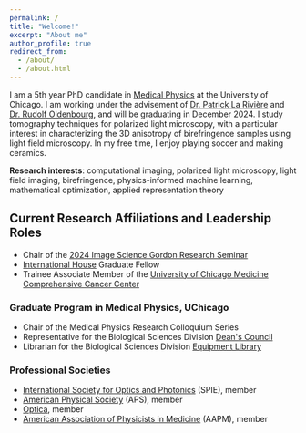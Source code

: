 ```yaml
---
permalink: /
title: "Welcome!"
excerpt: "About me"
author_profile: true
redirect_from: 
  - /about/
  - /about.html
---
```


I am a 5th year PhD candidate in [Medical Physics](https://medphys.uchicago.edu/) at the University of Chicago. I am working under the advisement of [Dr. Patrick La Rivière](https://radiology.uchicago.edu/faculty/patrick-j-la-riviere-phd) and [Dr. Rudolf Oldenbourg](https://www.mbl.edu/research/faculty-and-whitman-scientists/Rudolf%20Oldenbourg), and will be graduating in December 2024. I study tomography techniques for polarized light microscopy, with a particular interest in characterizing the 3D anisotropy of birefringence samples using light field microscopy. In my free time, I enjoy playing soccer and making ceramics.

**Research interests**: computational imaging, polarized light microscopy, light field imaging, birefringence, physics-informed machine learning, mathematical optimization, applied representation theory

## Current Research Affiliations and Leadership Roles
- Chair of the [2024 Image Science Gordon Research Seminar](https://www.microsoft.com/en-us/research/academic-program/give-great-research-talk/)
- [International House](https://ihouse.uchicago.edu/) Graduate Fellow
- Trainee Associate Member of the [University of Chicago Medicine Comprehensive Cancer Center](https://www.uchicagomedicine.org/cancer/research)

### Graduate Program in Medical Physics, UChicago
- Chair of the Medical Physics Research Colloquium Series
- Representative for the Biological Sciences Division [Dean's Council](https://voices.uchicago.edu/deanscouncilbsd/dcrepresentatives/)
- Librarian for the Biological Sciences Division [Equipment Library](https://bsdequipmentlibrary.wordpress.com/)

### Professional Societies
- [International Society for Optics and Photonics](https://spie.org/) (SPIE), member
- [American Physical Society](https://www.aps.org/) (APS), member
- [Optica](https://www.optica.org/), member
- [American Association of Physicists in Medicine](https://w3.aapm.org/) (AAPM), member
